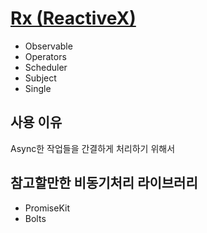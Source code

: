 # [Rx (ReactiveX)](http://reactivex.io/documentation/ko/observable.html)
- Observable
- Operators
- Scheduler
- Subject
- Single

## 사용 이유
Async한 작업들을 간결하게 처리하기 위해서

## 참고할만한 비동기처리 라이브러리
- PromiseKit
- Bolts

